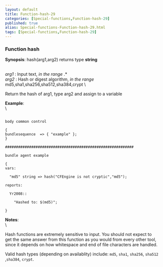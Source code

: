 ```yaml
---
layout: default
title: Function-hash-29
categories: [Special-functions,Function-hash-29]
published: true
alias: Special-functions-Function-hash-29.html
tags: [Special-functions,Function-hash-29]
---
```


### Function hash

**Synopsis**: hash(arg1,arg2) returns type **string**

\
 *arg1* : Input text, *in the range* .\* \
 *arg2* : Hash or digest algorithm, *in the range*
md5,sha1,sha256,sha512,sha384,crypt \

Return the hash of arg1, type arg2 and assign to a variable

**Example**:\
 \

~~~~ {.verbatim}

body common control

{
bundlesequence  => { "example" };
}

###########################################################

bundle agent example

{     
vars:

  "md5" string => hash("CFEngine is not cryptic","md5");

reports:

  Yr2008::

    "Hashed to: $(md5)";

}
~~~~

**Notes**:\
 \

Hash functions are extremely sensitive to input. You should not expect
to get the same answer from this function as you would from every other
tool, since it depends on how whitespace and end of file characters are
handled.

Valid hash types (depending on availablity) include: `md5`, `sha1`,
`sha256`, `sha512` ,`sha384`, `crypt`.
